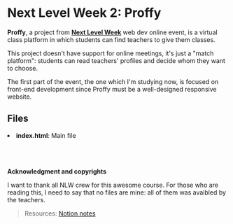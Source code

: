# Next Level Week 2: Proffy
<p><b>Proffy</b>, a project from <a href="nextlevelweek.com"><b>Next Level Week</b></a> web dev online event, is a virtual class platform in which students can find teachers to give them classes.</p>
<p>This project doesn't have support for online meetings, it's just a "match platform": students can read teachers' profiles and decide whom they want to choose.</p>
<p>The first part of the event, the one which I'm studying now, is focused on front-end development since Proffy must be a well-designed responsive website.</p>


## Files
<li><b>index.html</b>: Main file</li> 
</br>
</br>
</br>


<b>Acknowledgment and copyrights</b>
<p>I want to thank all NLW crew for this awesome course. For those who are reading this, I need to say that no files are mine: all of them was avaibled by the teachers.</p>

> Resources: <a href="https://www.notion.so/Front-end-ab15ef64dbe7459aba38364cf60af9d2">Notion notes</a>
